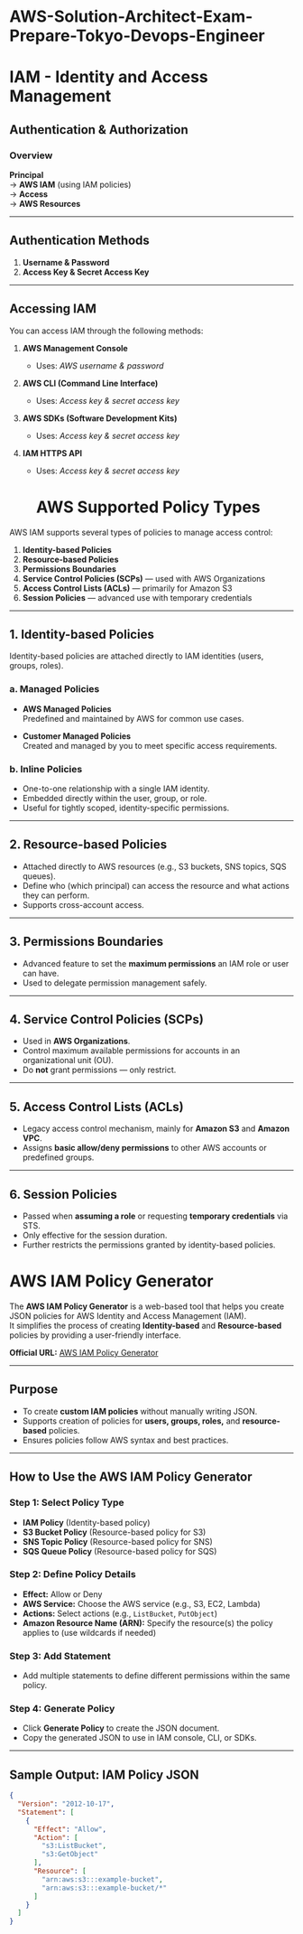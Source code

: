 # AWS-Solution-Architect-Exam-Prepare-Tokyo-Devops-Engineer


# IAM - Identity and Access Management

## Authentication & Authorization

### Overview

**Principal**  
→ **AWS IAM** (using IAM policies)  
→ **Access**  
→ **AWS Resources**

---

## Authentication Methods

1. **Username & Password**
2. **Access Key & Secret Access Key**

---

## Accessing IAM

You can access IAM through the following methods:

1. **AWS Management Console**  
   - Uses: *AWS username & password*

2. **AWS CLI (Command Line Interface)**  
   - Uses: *Access key & secret access key*

3. **AWS SDKs (Software Development Kits)**  
   - Uses: *Access key & secret access key*

4. **IAM HTTPS API**  
   - Uses: *Access key & secret access key*
     # AWS Supported Policy Types

AWS IAM supports several types of policies to manage access control:

1. **Identity-based Policies**
2. **Resource-based Policies**
3. **Permissions Boundaries**
4. **Service Control Policies (SCPs)** — used with AWS Organizations
5. **Access Control Lists (ACLs)** — primarily for Amazon S3
6. **Session Policies** — advanced use with temporary credentials

---

## 1. Identity-based Policies

Identity-based policies are attached directly to IAM identities (users, groups, roles).

### a. **Managed Policies**

- **AWS Managed Policies**  
  Predefined and maintained by AWS for common use cases.

- **Customer Managed Policies**  
  Created and managed by you to meet specific access requirements.

### b. **Inline Policies**

- One-to-one relationship with a single IAM identity.
- Embedded directly within the user, group, or role.
- Useful for tightly scoped, identity-specific permissions.

---

## 2. Resource-based Policies

- Attached directly to AWS resources (e.g., S3 buckets, SNS topics, SQS queues).
- Define who (which principal) can access the resource and what actions they can perform.
- Supports cross-account access.

---

## 3. Permissions Boundaries

- Advanced feature to set the **maximum permissions** an IAM role or user can have.
- Used to delegate permission management safely.

---

## 4. Service Control Policies (SCPs)

- Used in **AWS Organizations**.
- Control maximum available permissions for accounts in an organizational unit (OU).
- Do **not** grant permissions — only restrict.

---

## 5. Access Control Lists (ACLs)

- Legacy access control mechanism, mainly for **Amazon S3** and **Amazon VPC**.
- Assigns **basic allow/deny permissions** to other AWS accounts or predefined groups.

---

## 6. Session Policies

- Passed when **assuming a role** or requesting **temporary credentials** via STS.
- Only effective for the session duration.
- Further restricts the permissions granted by identity-based policies.
# AWS IAM Policy Generator

The **AWS IAM Policy Generator** is a web-based tool that helps you create JSON policies for AWS Identity and Access Management (IAM).  
It simplifies the process of creating **Identity-based** and **Resource-based** policies by providing a user-friendly interface.

**Official URL:** [AWS IAM Policy Generator](https://awspolicygen.s3.amazonaws.com/policygen.html)

---

## Purpose

- To create **custom IAM policies** without manually writing JSON.
- Supports creation of policies for **users, groups, roles,** and **resource-based** policies.
- Ensures policies follow AWS syntax and best practices.

---

## How to Use the AWS IAM Policy Generator

### Step 1: Select Policy Type

- **IAM Policy** (Identity-based policy)
- **S3 Bucket Policy** (Resource-based policy for S3)
- **SNS Topic Policy** (Resource-based policy for SNS)
- **SQS Queue Policy** (Resource-based policy for SQS)

### Step 2: Define Policy Details

- **Effect:** Allow or Deny
- **AWS Service:** Choose the AWS service (e.g., S3, EC2, Lambda)
- **Actions:** Select actions (e.g., `ListBucket`, `PutObject`)
- **Amazon Resource Name (ARN):** Specify the resource(s) the policy applies to (use wildcards if needed)

### Step 3: Add Statement

- Add multiple statements to define different permissions within the same policy.

### Step 4: Generate Policy

- Click **Generate Policy** to create the JSON document.
- Copy the generated JSON to use in IAM console, CLI, or SDKs.

---

## Sample Output: IAM Policy JSON

```json
{
  "Version": "2012-10-17",
  "Statement": [
    {
      "Effect": "Allow",
      "Action": [
        "s3:ListBucket",
        "s3:GetObject"
      ],
      "Resource": [
        "arn:aws:s3:::example-bucket",
        "arn:aws:s3:::example-bucket/*"
      ]
    }
  ]
}

